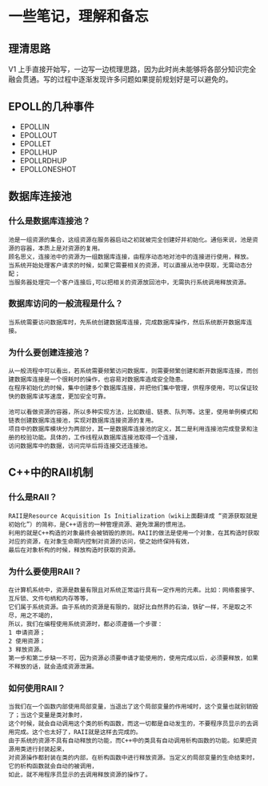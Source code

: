 # 一些笔记，理解和备忘
## 理清思路
V1 上手直接开始写，一边写一边梳理思路，因为此时尚未能够将各部分知识完全融会贯通。写的过程中逐渐发现许多问题如果提前规划好是可以避免的。

## EPOLL的几种事件
+ EPOLLIN
+ EPOLLOUT
+ EPOLLET
+ EPOLLHUP
+ EPOLLRDHUP
+ EPOLLONESHOT

## 数据库连接池
### 什么是数据库连接池？
    池是一组资源的集合，这组资源在服务器启动之初就被完全创建好并初始化。通俗来说，池是资源的容器，本质上是对资源的复用。
    顾名思义，连接池中的资源为一组数据库连接，由程序动态地对池中的连接进行使用，释放。
    当系统开始处理客户请求的时候，如果它需要相关的资源，可以直接从池中获取，无需动态分配；
    当服务器处理完一个客户连接后,可以把相关的资源放回池中，无需执行系统调用释放资源。

### 数据库访问的一般流程是什么？
    当系统需要访问数据库时，先系统创建数据库连接，完成数据库操作，然后系统断开数据库连接。

### 为什么要创建连接池？
    从一般流程中可以看出，若系统需要频繁访问数据库，则需要频繁创建和断开数据库连接，而创建数据库连接是一个很耗时的操作，也容易对数据库造成安全隐患。
    在程序初始化的时候，集中创建多个数据库连接，并把他们集中管理，供程序使用，可以保证较快的数据库读写速度，更加安全可靠。

    池可以看做资源的容器，所以多种实现方法，比如数组、链表、队列等。这里，使用单例模式和链表创建数据库连接池，实现对数据库连接资源的复用。
    项目中的数据库模块分为两部分，其一是数据库连接池的定义，其二是利用连接池完成登录和注册的校验功能。具体的，工作线程从数据库连接池取得一个连接，
    访问数据库中的数据，访问完毕后将连接交还连接池。

## C++中的RAII机制
### 什么是RAII？
    RAII是Resource Acquisition Is Initialization（wiki上面翻译成 “资源获取就是初始化”）的简称，是C++语言的一种管理资源、避免泄漏的惯用法。
    利用的就是C++构造的对象最终会被销毁的原则。RAII的做法是使用一个对象，在其构造时获取对应的资源，在对象生命期内控制对资源的访问，使之始终保持有效，
    最后在对象析构的时候，释放构造时获取的资源。

### 为什么要使用RAII？
    在计算机系统中，资源是数量有限且对系统正常运行具有一定作用的元素。比如：网络套接字、互斥锁、文件句柄和内存等等，
    它们属于系统资源。由于系统的资源是有限的，就好比自然界的石油，铁矿一样，不是取之不尽，用之不竭的，
    所以，我们在编程使用系统资源时，都必须遵循一个步骤：
    1 申请资源；
    2 使用资源；
    3 释放资源。
    第一步和第二步缺一不可，因为资源必须要申请才能使用的，使用完成以后，必须要释放，如果不释放的话，就会造成资源泄漏。

### 如何使用RAII？
    当我们在一个函数内部使用局部变量，当退出了这个局部变量的作用域时，这个变量也就别销毁了；当这个变量是类对象时，
    这个时候，就会自动调用这个类的析构函数，而这一切都是自动发生的，不要程序员显示的去调用完成。这个也太好了，RAII就是这样去完成的。
    由于系统的资源不具有自动释放的功能，而C++中的类具有自动调用析构函数的功能。如果把资源用类进行封装起来，
    对资源操作都封装在类的内部，在析构函数中进行释放资源。当定义的局部变量的生命结束时，它的析构函数就会自动的被调用，
    如此，就不用程序员显示的去调用释放资源的操作了。



